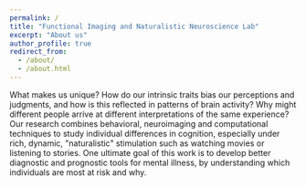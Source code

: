 ```yaml
---
permalink: /
title: "Functional Imaging and Naturalistic Neuroscience Lab"
excerpt: "About us"
author_profile: true
redirect_from: 
  - /about/
  - /about.html
---
```


What makes us unique? How do our intrinsic traits bias our perceptions and judgments, and how is this reflected in patterns of brain activity? Why might different people arrive at different interpretations of the same experience? Our research combines behavioral, neuroimaging and computational techniques to study individual differences in cognition, especially under rich, dynamic, "naturalistic" stimulation such as watching movies or listening to stories. One ultimate goal of this work is to develop better diagnostic and prognostic tools for mental illness, by understanding which individuals are most at risk and why.
